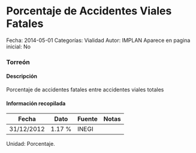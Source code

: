 Porcentaje de Accidentes Viales Fatales
=====

Fecha: 2014-05-01
Categorías: Vialidad
Autor: IMPLAN
Aparece en pagina inicial: No

### Torreón

#### Descripción

Porcentaje de accidentes fatales entre accidentes viales totales

<!-- break -->

#### Información recopilada

<table class="table table-hover table-bordered matriz">
  <thead>
    <tr><th>Fecha</th><th>Dato</th><th>Fuente</th><th>Notas</th></tr>
  </thead>
  <tbody>
    <tr><td class="centrado">31/12/2012</td><td class="derecha">1.17 %</td><td>INEGI</td><td></td></tr>
  </tbody>
</table>

Unidad: Porcentaje.
